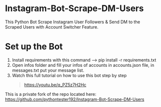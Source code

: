 # Instagram-Bot-Scrape-DM-Users
 This Python Bot Scrape Instagram User Followers & Send DM to the Scraped Users with Account Switcher Feature.
# Set up the Bot
 1. Install requirements with this command --> pip install -r requirements.txt<br>
 2. Open infos folder and fill your infos of accounts in accounts.json file, in messages.txt put your message list.<br>
 3. Watch this full tutorial on how to use this bot step by step<br>
     >https://youtu.be/q_PZ5z7H2Hc

This is a private fork of the repo located here: https://github.com/pythontester192/Instagram-Bot-Scrape-DM-Users
